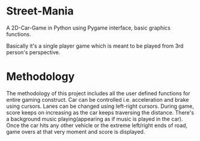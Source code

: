 # Street-Mania
A 2D-Car-Game in Python using Pygame interface, basic graphics functions.

Basically it's a single player game which is meant to be played from 3rd person's perspective.

# Methodology
The methodology of this project includes all the user defined functions for entire gaming construct.
Car can be controlled i.e. acceleration and brake using cursors.
Lanes can be changed using left-right cursors.
During game, score keeps on increasing as the car keeps traversing the distance. There's a background music playing(appearing as if music is played in the car). Once the car hits any other vehicle or the extreme left/right ends of road, game overs at that very moment and score is displayed.





